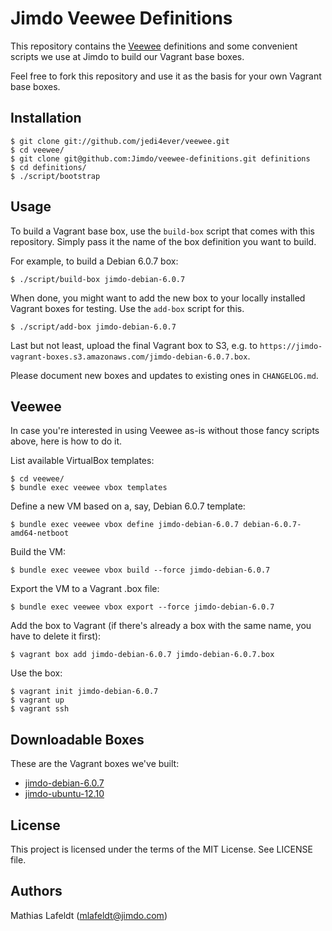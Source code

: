 Jimdo Veewee Definitions
========================

This repository contains the [Veewee](https://github.com/jedi4ever/veewee/)
definitions and some convenient scripts we use at Jimdo to build our Vagrant
base boxes.

Feel free to fork this repository and use it as the basis for your own Vagrant
base boxes.


Installation
------------

    $ git clone git://github.com/jedi4ever/veewee.git
    $ cd veewee/
    $ git clone git@github.com:Jimdo/veewee-definitions.git definitions
    $ cd definitions/
    $ ./script/bootstrap


Usage
-----

To build a Vagrant base box, use the `build-box` script that comes with this
repository. Simply pass it the name of the box definition you want to build.

For example, to build a Debian 6.0.7 box:

    $ ./script/build-box jimdo-debian-6.0.7

When done, you might want to add the new box to your locally installed Vagrant
boxes for testing. Use the `add-box` script for this.

    $ ./script/add-box jimdo-debian-6.0.7

Last but not least, upload the final Vagrant box to S3, e.g. to
`https://jimdo-vagrant-boxes.s3.amazonaws.com/jimdo-debian-6.0.7.box`.

Please document new boxes and updates to existing ones in `CHANGELOG.md`.


Veewee
------

In case you're interested in using Veewee as-is without those fancy scripts
above, here is how to do it.

List available VirtualBox templates:

    $ cd veewee/
    $ bundle exec veewee vbox templates

Define a new VM based on a, say, Debian 6.0.7 template:

    $ bundle exec veewee vbox define jimdo-debian-6.0.7 debian-6.0.7-amd64-netboot

Build the VM:

    $ bundle exec veewee vbox build --force jimdo-debian-6.0.7

Export the VM to a Vagrant .box file:

    $ bundle exec veewee vbox export --force jimdo-debian-6.0.7

Add the box to Vagrant (if there's already a box with the same name, you have to
delete it first):

    $ vagrant box add jimdo-debian-6.0.7 jimdo-debian-6.0.7.box

Use the box:

    $ vagrant init jimdo-debian-6.0.7
    $ vagrant up
    $ vagrant ssh


Downloadable Boxes
------------------

These are the Vagrant boxes we've built:

* [jimdo-debian-6.0.7](https://jimdo-vagrant-boxes.s3.amazonaws.com/jimdo-debian-6.0.7.box)
* [jimdo-ubuntu-12.10](https://jimdo-vagrant-boxes.s3.amazonaws.com/jimdo-ubuntu-12.10.box)


License
-------

This project is licensed under the terms of the MIT License. See LICENSE file.


Authors
-------

Mathias Lafeldt (<mlafeldt@jimdo.com>)
